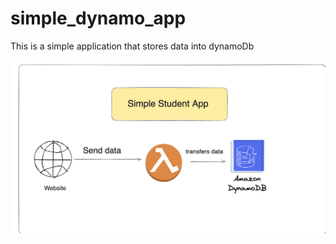 # simple_dynamo_app
This is a simple application that stores data into dynamoDb

<img src="/src/dynamodb.png" alt="Architecture" width="600"  />
